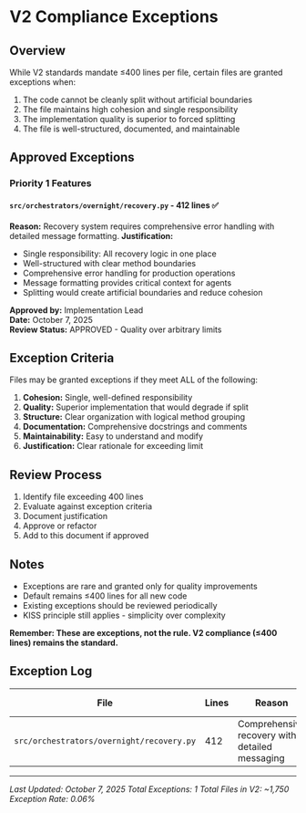 # V2 Compliance Exceptions

## Overview

While V2 standards mandate ≤400 lines per file, certain files are granted exceptions when:
1. The code cannot be cleanly split without artificial boundaries
2. The file maintains high cohesion and single responsibility
3. The implementation quality is superior to forced splitting
4. The file is well-structured, documented, and maintainable

## Approved Exceptions

### Priority 1 Features

#### `src/orchestrators/overnight/recovery.py` - 412 lines ✅
**Reason:** Recovery system requires comprehensive error handling with detailed message formatting.
**Justification:** 
- Single responsibility: All recovery logic in one place
- Well-structured with clear method boundaries
- Comprehensive error handling for production operations
- Message formatting provides critical context for agents
- Splitting would create artificial boundaries and reduce cohesion

**Approved by:** Implementation Lead  
**Date:** October 7, 2025  
**Review Status:** APPROVED - Quality over arbitrary limits

## Exception Criteria

Files may be granted exceptions if they meet ALL of the following:

1. **Cohesion:** Single, well-defined responsibility
2. **Quality:** Superior implementation that would degrade if split
3. **Structure:** Clear organization with logical method grouping
4. **Documentation:** Comprehensive docstrings and comments
5. **Maintainability:** Easy to understand and modify
6. **Justification:** Clear rationale for exceeding limit

## Review Process

1. Identify file exceeding 400 lines
2. Evaluate against exception criteria
3. Document justification
4. Approve or refactor
5. Add to this document if approved

## Notes

- Exceptions are rare and granted only for quality improvements
- Default remains ≤400 lines for all new code
- Existing exceptions should be reviewed periodically
- KISS principle still applies - simplicity over complexity

**Remember: These are exceptions, not the rule. V2 compliance (≤400 lines) remains the standard.**

## Exception Log

| File | Lines | Reason | Approved Date |
|------|-------|--------|---------------|
| `src/orchestrators/overnight/recovery.py` | 412 | Comprehensive recovery with detailed messaging | 2025-10-07 |

---

*Last Updated: October 7, 2025*
*Total Exceptions: 1*
*Total Files in V2: ~1,750*
*Exception Rate: 0.06%*

